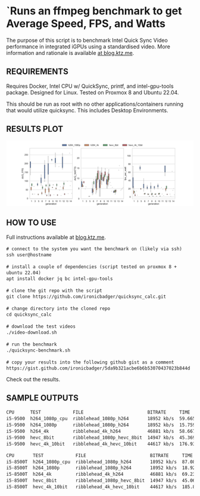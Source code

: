 
`Runs an ffmpeg benchmark to get Average Speed, FPS, and Watts
===========================================

The purpose of this script is to benchmark Intel Quick Sync Video performance in integrated iGPUs using a standardised video. More information and rationale is available [at blog.ktz.me](https://blog.ktz.me/i-need-your-help-with-intel-quick-sync-benchmarking/).

REQUIREMENTS
------------

Requires Docker, Intel CPU w/ QuickSync, printf, and intel-gpu-tools package. Designed for Linux. Tested on Proxmox 8 and Ubuntu 22.04.

This should be run as root with no other applications/containers running that would utilize quicksync. This includes Desktop Environments.

RESULTS PLOT
------------

![results](plot.png)


HOW TO USE
------------

Full instructions available at [blog.ktz.me](https://blog.ktz.me/i-need-your-help-with-intel-quick-sync-benchmarking/).

```
# connect to the system you want the benchmark on (likely via ssh)
ssh user@hostname

# install a couple of dependencies (script tested on proxmox 8 + ubuntu 22.04)
apt install docker jq bc intel-gpu-tools

# clone the git repo with the script
git clone https://github.com/ironicbadger/quicksync_calc.git

# change directory into the cloned repo
cd quicksync_calc

# download the test videos
./video-download.sh

# run the benchmark
./quicksync-benchmark.sh

# copy your results into the following github gist as a comment
https://gist.github.com/ironicbadger/5da9b321acbe6b6b53070437023b844d
```


Check out the results.

SAMPLE OUTPUTS
------------
```bash
CPU      TEST            FILE                        BITRATE     TIME      AVG_FPS  AVG_SPEED  AVG_WATTS
i5-9500  h264_1080p_cpu  ribblehead_1080p_h264       18952 kb/s  59.665s   58.03    2.05x      N/A
i5-9500  h264_1080p      ribblehead_1080p_h264       18952 kb/s  15.759s   232.03   7.63x      7.66
i5-9500  h264_4k         ribblehead_4k_h264          46881 kb/s  58.667s   59.21    2.09x      7.49
i5-9500  hevc_8bit       ribblehead_1080p_hevc_8bit  14947 kb/s  45.369s   76.10    2.66x      9.09
i5-9500  hevc_4k_10bit   ribblehead_4k_hevc_10bit    44617 kb/s  176.932s  19.71    .68x       10.12
```

```bash
CPU       TEST            FILE                        BITRATE     TIME      AVG_FPS  AVG_SPEED  AVG_WATTS
i5-8500T  h264_1080p_cpu  ribblehead_1080p_h264       18952 kb/s  87.080s   42.86    1.46x      N/A
i5-8500T  h264_1080p      ribblehead_1080p_h264       18952 kb/s  18.928s   182.45   6.31x      9.09
i5-8500T  h264_4k         ribblehead_4k_h264          46881 kb/s  69.238s   49.52    1.75x      9.04
i5-8500T  hevc_8bit       ribblehead_1080p_hevc_8bit  14947 kb/s  45.061s   76.42    2.67x      11.93
i5-8500T  hevc_4k_10bit   ribblehead_4k_hevc_10bit    44617 kb/s  185.816s  18.85    .65x       13.13
```
